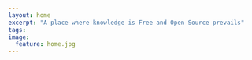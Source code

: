 ```yaml
---
layout: home
excerpt: "A place where knowledge is Free and Open Source prevails"
tags:
image:
  feature: home.jpg
---
```

